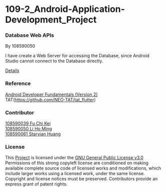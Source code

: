 # 109-2_Android-Application-Development_Project

### Database Web APIs
By 108590050  

I have create a Web Server for accessing the Database, since Android Studio cannot connect to the Database directly.

[Details](./APIs)

### Reference
[Android Developer Fundamentals (Version 2)](https://github.com/google-developer-training/android-fundamentals-apps-v2)  
TAT(https://github.com/NEO-TAT/tat_flutter)

### Contributor
[108590039 Fu Chi Kei](https://github.com/Ming119)  
[108590050 Li Ho Ming](https://github.com/FuChiKei)  
[108590061 Starvian Huang](https://github.com/HuangShengYao108590061)

### License
This [Project](.) is licensed under the [GNU General Public License v3.0](./LICENSE)  
Permissions of this strong copyleft license are conditioned on making available complete source code of licensed works and modifications, which include larger works using a licensed work, under the same license. Copyright and license notices must be preserved. Contributors provide an express grant of patent rights.
